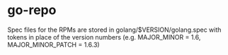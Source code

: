 # go-repo

Spec files for the RPMs are stored in golang/$VERSION/golang.spec with tokens in place
of the version numbers (e.g. MAJOR_MINOR = 1.6, MAJOR_MINOR_PATCH = 1.6.3)
